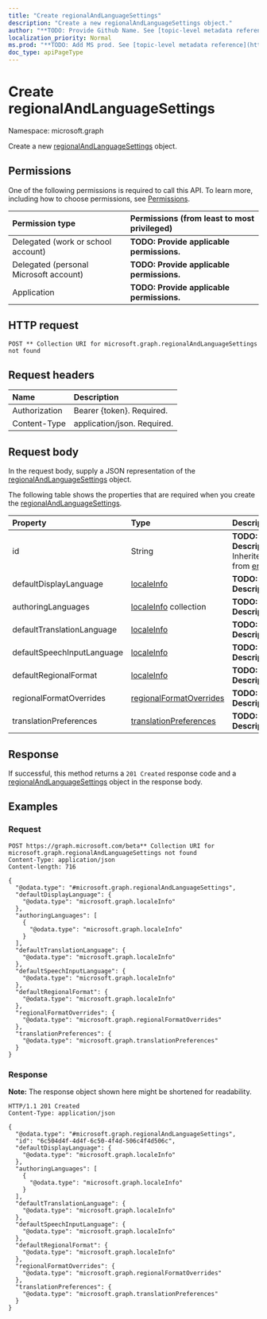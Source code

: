 ```yaml
---
title: "Create regionalAndLanguageSettings"
description: "Create a new regionalAndLanguageSettings object."
author: "**TODO: Provide Github Name. See [topic-level metadata reference](https://msgo.azurewebsites.net/add/document/guidelines/metadata.html#topic-level-metadata)**"
localization_priority: Normal
ms.prod: "**TODO: Add MS prod. See [topic-level metadata reference](https://msgo.azurewebsites.net/add/document/guidelines/metadata.html#topic-level-metadata)**"
doc_type: apiPageType
---
```


# Create regionalAndLanguageSettings
Namespace: microsoft.graph

Create a new [regionalAndLanguageSettings](../resources/regionalandlanguagesettings.md) object.

## Permissions
One of the following permissions is required to call this API. To learn more, including how to choose permissions, see [Permissions](/graph/permissions-reference).

|Permission type|Permissions (from least to most privileged)|
|:---|:---|
|Delegated (work or school account)|**TODO: Provide applicable permissions.**|
|Delegated (personal Microsoft account)|**TODO: Provide applicable permissions.**|
|Application|**TODO: Provide applicable permissions.**|

## HTTP request

<!-- {
  "blockType": "ignored"
}
-->
``` http
POST ** Collection URI for microsoft.graph.regionalAndLanguageSettings not found
```

## Request headers
|Name|Description|
|:---|:---|
|Authorization|Bearer {token}. Required.|
|Content-Type|application/json. Required.|

## Request body
In the request body, supply a JSON representation of the [regionalAndLanguageSettings](../resources/regionalandlanguagesettings.md) object.

The following table shows the properties that are required when you create the [regionalAndLanguageSettings](../resources/regionalandlanguagesettings.md).

|Property|Type|Description|
|:---|:---|:---|
|id|String|**TODO: Add Description** Inherited from [entity](../resources/entity.md)|
|defaultDisplayLanguage|[localeInfo](../resources/localeinfo.md)|**TODO: Add Description**|
|authoringLanguages|[localeInfo](../resources/localeinfo.md) collection|**TODO: Add Description**|
|defaultTranslationLanguage|[localeInfo](../resources/localeinfo.md)|**TODO: Add Description**|
|defaultSpeechInputLanguage|[localeInfo](../resources/localeinfo.md)|**TODO: Add Description**|
|defaultRegionalFormat|[localeInfo](../resources/localeinfo.md)|**TODO: Add Description**|
|regionalFormatOverrides|[regionalFormatOverrides](../resources/regionalformatoverrides.md)|**TODO: Add Description**|
|translationPreferences|[translationPreferences](../resources/translationpreferences.md)|**TODO: Add Description**|



## Response

If successful, this method returns a `201 Created` response code and a [regionalAndLanguageSettings](../resources/regionalandlanguagesettings.md) object in the response body.

## Examples

### Request
<!-- {
  "blockType": "request",
  "name": "create_regionalandlanguagesettings_from_"
}
-->
``` http
POST https://graph.microsoft.com/beta** Collection URI for microsoft.graph.regionalAndLanguageSettings not found
Content-Type: application/json
Content-length: 716

{
  "@odata.type": "#microsoft.graph.regionalAndLanguageSettings",
  "defaultDisplayLanguage": {
    "@odata.type": "microsoft.graph.localeInfo"
  },
  "authoringLanguages": [
    {
      "@odata.type": "microsoft.graph.localeInfo"
    }
  ],
  "defaultTranslationLanguage": {
    "@odata.type": "microsoft.graph.localeInfo"
  },
  "defaultSpeechInputLanguage": {
    "@odata.type": "microsoft.graph.localeInfo"
  },
  "defaultRegionalFormat": {
    "@odata.type": "microsoft.graph.localeInfo"
  },
  "regionalFormatOverrides": {
    "@odata.type": "microsoft.graph.regionalFormatOverrides"
  },
  "translationPreferences": {
    "@odata.type": "microsoft.graph.translationPreferences"
  }
}
```


### Response
**Note:** The response object shown here might be shortened for readability.
<!-- {
  "blockType": "response",
  "truncated": true,
  "@odata.type": "microsoft.graph.regionalAndLanguageSettings"
}
-->
``` http
HTTP/1.1 201 Created
Content-Type: application/json

{
  "@odata.type": "#microsoft.graph.regionalAndLanguageSettings",
  "id": "6c504d4f-4d4f-6c50-4f4d-506c4f4d506c",
  "defaultDisplayLanguage": {
    "@odata.type": "microsoft.graph.localeInfo"
  },
  "authoringLanguages": [
    {
      "@odata.type": "microsoft.graph.localeInfo"
    }
  ],
  "defaultTranslationLanguage": {
    "@odata.type": "microsoft.graph.localeInfo"
  },
  "defaultSpeechInputLanguage": {
    "@odata.type": "microsoft.graph.localeInfo"
  },
  "defaultRegionalFormat": {
    "@odata.type": "microsoft.graph.localeInfo"
  },
  "regionalFormatOverrides": {
    "@odata.type": "microsoft.graph.regionalFormatOverrides"
  },
  "translationPreferences": {
    "@odata.type": "microsoft.graph.translationPreferences"
  }
}
```

